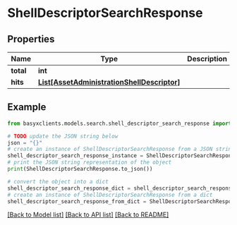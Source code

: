 # ShellDescriptorSearchResponse


## Properties

Name | Type | Description | Notes
------------ | ------------- | ------------- | -------------
**total** | **int** |  | 
**hits** | [**List[AssetAdministrationShellDescriptor]**](AssetAdministrationShellDescriptor.md) |  | 

## Example

```python
from basyxclients.models.search.shell_descriptor_search_response import ShellDescriptorSearchResponse

# TODO update the JSON string below
json = "{}"
# create an instance of ShellDescriptorSearchResponse from a JSON string
shell_descriptor_search_response_instance = ShellDescriptorSearchResponse.from_json(json)
# print the JSON string representation of the object
print(ShellDescriptorSearchResponse.to_json())

# convert the object into a dict
shell_descriptor_search_response_dict = shell_descriptor_search_response_instance.to_dict()
# create an instance of ShellDescriptorSearchResponse from a dict
shell_descriptor_search_response_from_dict = ShellDescriptorSearchResponse.from_dict(shell_descriptor_search_response_dict)
```
[[Back to Model list]](../README.md#documentation-for-models) [[Back to API list]](../README.md#documentation-for-api-endpoints) [[Back to README]](../README.md)


